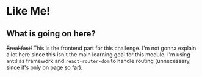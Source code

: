 # Like Me!

## What is going on here?

~~Breakfast!~~ This is the frontend part for this challenge. I'm not gonna explain a lot here since this isn't the main learning goal for this module. I'm using `antd` as framework and `react-router-dom` to handle routing (unnecessary, since it's only on page so far).
